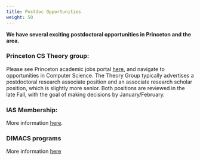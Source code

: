 ```yaml
---
title: Postdoc Opportunities
weight: 50
---
```


**We have several exciting postdoctoral opportunities in Princeton and the area.**

### Princeton CS Theory group:

Please see Princeton academic jobs portal [here](https://dof.princeton.edu/academicjobs), and navigate to opportunities in Computer Science. 
The Theory Group typically advertises a postdoctoral research associate position and an associate research scholar position, which is slightly more senior. Both positions 
are reviewed in the late Fall, with the goal of making decisions by January/February. 

### IAS Membership:

More information [here](https://www.ias.edu/math/apply/membership). 

### DIMACS programs 

More information [here](http://dimacs.rutgers.edu/)

